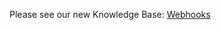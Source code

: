 Please see our new Knowledge Base: [Webhooks](https://support.emby.media/support/solutions/articles/44001848859-webhooks)